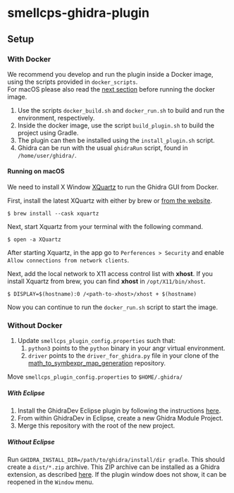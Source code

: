 # smellcps-ghidra-plugin

## Setup
### With Docker
We recommend you develop and run the plugin inside a Docker image, using the scripts provided in `docker_scripts`.   
For macOS please also read the [next section](#running-on-macos) before running the docker image.
1. Use the scripts `docker_build.sh` and `docker_run.sh` to build and run the environment, respectively.
1. Inside the docker image, use the script `build_plugin.sh` to build the project using Gradle.
1. The plugin can then be installed using the `install_plugin.sh` script.
1. Ghidra can be run with the usual `ghidraRun` script, found in `/home/user/ghidra/`.

#### Running on macOS
We need to install X Window [XQuartz](https://www.xquartz.org/) to run the Ghidra GUI from Docker.

First, install the latest XQuartz with either by brew or [from the website](https://www.xquartz.org/).
```
$ brew install --cask xquartz
```
Next, start Xquartz from your terminal with the following command. 
```
$ open -a XQuartz
```
After starting Xquartz, in the app go to `Perferences > Security` and enable `Allow connections from network clients`.

Next, add the local network to X11 access control list with **xhost**. If you install Xquartz from brew, you can find **xhost** in `/opt/X11/bin/xhost`.
```
$ DISPLAY=$(hostname):0 /<path-to-xhost>/xhost + $(hostname)
```
Now you can continue to run the `docker_run.sh` script to start the image.


### Without Docker
1. Update `smellcps_plugin_config.properties` such that:
    1. `python3` points to the `python` binary in your angr virtual environment.
    1. `driver` points to the `driver_for_ghidra.py` file in your clone of the [math_to_symbexpr_map_generation](https://github.com/usc-isi-bass/math_to_symbexpr_map_generation) repository.

Move `smellcps_plugin_config.properties` to `$HOME/.ghidra/`
##### With Eclipse
1. Install the GhidraDev Eclipse plugin by following the instructions [here](https://ghidra-sre.org/InstallationGuide.html#Extensions).
1. From within GhidraDev in Eclipse, create a new Ghidra Module Project.
1. Merge this repository with the root of the new project.


##### Without Eclipse
Run `GHIDRA_INSTALL_DIR=/path/to/ghidra/install/dir gradle`.
This should create a `dist/*.zip` archive.
This ZIP archive can be installed as a Ghidra extension, as described [here](https://ghidra-sre.org/InstallationGuide.html#Extensions).
If the plugin window does not show, it can be reopened in the `Window` menu.
 

